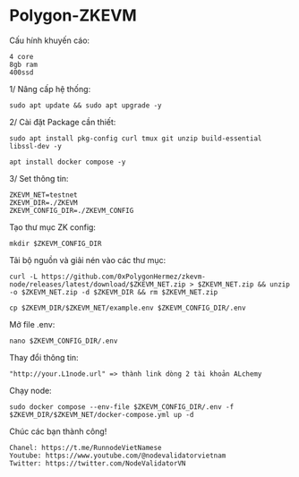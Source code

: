 # Polygon-ZKEVM

Cấu hính khuyến cáo:

    4 core
    8gb ram
    400ssd
    
1/ Nâng cấp hệ thống:

    sudo apt update && sudo apt upgrade -y
    
2/ Cài đặt Package cần thiết:

    sudo apt install pkg-config curl tmux git unzip build-essential libssl-dev -y
    
    apt install docker compose -y
    
3/ Set thông tin:

    ZKEVM_NET=testnet
    ZKEVM_DIR=./ZKEVM
    ZKEVM_CONFIG_DIR=./ZKEVM_CONFIG
    
Tạo thư mục ZK config:

    mkdir $ZKEVM_CONFIG_DIR
    
Tải bộ nguồn và giải nén vào các thư mục:

    curl -L https://github.com/0xPolygonHermez/zkevm-node/releases/latest/download/$ZKEVM_NET.zip > $ZKEVM_NET.zip && unzip -o $ZKEVM_NET.zip -d $ZKEVM_DIR && rm $ZKEVM_NET.zip
    
    cp $ZKEVM_DIR/$ZKEVM_NET/example.env $ZKEVM_CONFIG_DIR/.env
    
Mở file .env:

    nano $ZKEVM_CONFIG_DIR/.env
    
Thay đổi thông tin:

    "http://your.L1node.url" => thành link dòng 2 tài khoản ALchemy
    
Chạy node:

    sudo docker compose --env-file $ZKEVM_CONFIG_DIR/.env -f $ZKEVM_DIR/$ZKEVM_NET/docker-compose.yml up -d
  
Chúc các bạn thành công!

    Chanel: https://t.me/RunnodeVietNamese
    Youtube: https://www.youtube.com/@nodevalidatorvietnam
    Twitter: https://twitter.com/NodeValidatorVN

